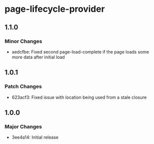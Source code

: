 # page-lifecycle-provider

## 1.1.0

### Minor Changes

-   aedcfbe: Fixed second page-load-complete if the page loads some more data after initial load

## 1.0.1

### Patch Changes

-   623acf3: Fixed issue with location being used from a stale closure

## 1.0.0

### Major Changes

-   3ee4a14: Initial release
